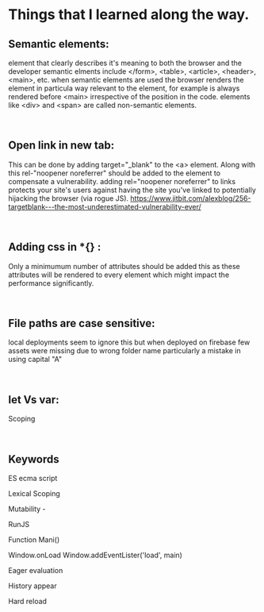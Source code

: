 # Things that I learned along the way.

## Semantic elements: 
element that clearly describes it's meaning to both the browser and the developer
semantic elments include \</form>, \<table>, \<article>, \<header>, \<main>, etc.
when semantic elements are used the browser renders the element in particula way relevant to the element, for example </header> is always rendered before \<main> irrespective of the position in the code.
elements like \<div> and \<span> are called non-semantic elements.

<br>

## Open link in new tab:
This can be done by adding target="_blank" to the \<a> element. Along with this rel-"noopener noreferrer" should be added to the element to compensate a vulnerability.
adding rel="noopener noreferrer" to links protects your site's users against having the site you've linked to potentially hijacking the browser (via rogue JS).
https://www.jitbit.com/alexblog/256-targetblank---the-most-underestimated-vulnerability-ever/

<br>

## Adding css in *{} :
Only a minimumum number of attributes should be added this as these attributes will be rendered to every element which might impact the performance significantly.

<br>

## File paths are case sensitive:
local deployments seem to ignore this but when deployed on firebase few assets were missing due to wrong folder name particularly a mistake in using capital "A"

<br>

## let Vs var:
Scoping

<br>

## **Keywords**

ES ecma script

Lexical Scoping

Mutability - 

RunJS

Function Mani()

Window.onLoad
Window.addEventLister('load', main)

Eager evaluation

History appear

Hard reload